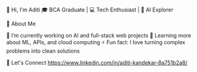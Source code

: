 👋 Hi, I'm Aditi
🎓 BCA Graduate | 💻 Tech Enthusiast | 🤖 AI Explorer

🚀 About Me

🔭 I’m currently working on AI and full-stack web projects
🌱 Learning more about ML, APIs, and cloud computing
⚡ Fun fact: I love turning complex problems into clean solutions


🔗 Let's Connect
https://www.linkedin.com/in/aditi-kandekar-8a751b2a8/

